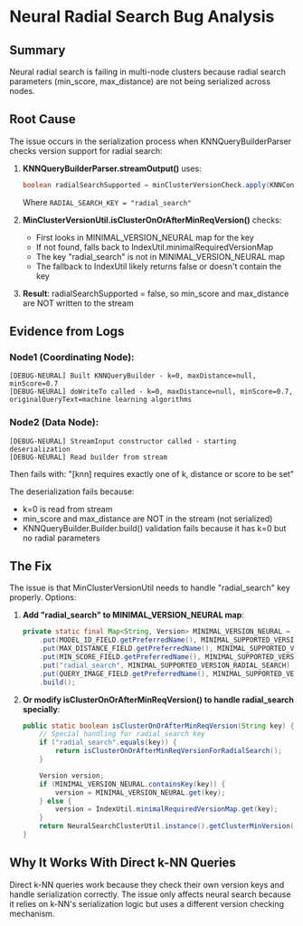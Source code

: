 # Neural Radial Search Bug Analysis

## Summary

Neural radial search is failing in multi-node clusters because radial search parameters (min_score, max_distance) are not being serialized across nodes.

## Root Cause

The issue occurs in the serialization process when KNNQueryBuilderParser checks version support for radial search:

1. **KNNQueryBuilderParser.streamOutput()** uses:
   ```java
   boolean radialSearchSupported = minClusterVersionCheck.apply(KNNConstants.RADIAL_SEARCH_KEY);
   ```
   Where `RADIAL_SEARCH_KEY = "radial_search"`

2. **MinClusterVersionUtil.isClusterOnOrAfterMinReqVersion()** checks:
   - First looks in MINIMAL_VERSION_NEURAL map for the key
   - If not found, falls back to IndexUtil.minimalRequiredVersionMap
   - The key "radial_search" is not in MINIMAL_VERSION_NEURAL map
   - The fallback to IndexUtil likely returns false or doesn't contain the key

3. **Result**: radialSearchSupported = false, so min_score and max_distance are NOT written to the stream

## Evidence from Logs

### Node1 (Coordinating Node):
```
[DEBUG-NEURAL] Built KNNQueryBuilder - k=0, maxDistance=null, minScore=0.7
[DEBUG-NEURAL] doWriteTo called - k=0, maxDistance=null, minScore=0.7, originalQueryText=machine learning algorithms
```

### Node2 (Data Node):
```
[DEBUG-NEURAL] StreamInput constructor called - starting deserialization
[DEBUG-NEURAL] Read builder from stream
```
Then fails with: "[knn] requires exactly one of k, distance or score to be set"

The deserialization fails because:
- k=0 is read from stream
- min_score and max_distance are NOT in the stream (not serialized)
- KNNQueryBuilder.Builder.build() validation fails because it has k=0 but no radial parameters

## The Fix

The issue is that MinClusterVersionUtil needs to handle "radial_search" key properly. Options:

1. **Add "radial_search" to MINIMAL_VERSION_NEURAL map**:
   ```java
   private static final Map<String, Version> MINIMAL_VERSION_NEURAL = ImmutableMap.<String, Version>builder()
       .put(MODEL_ID_FIELD.getPreferredName(), MINIMAL_SUPPORTED_VERSION_DEFAULT_DENSE_MODEL_ID)
       .put(MAX_DISTANCE_FIELD.getPreferredName(), MINIMAL_SUPPORTED_VERSION_RADIAL_SEARCH)
       .put(MIN_SCORE_FIELD.getPreferredName(), MINIMAL_SUPPORTED_VERSION_RADIAL_SEARCH)
       .put("radial_search", MINIMAL_SUPPORTED_VERSION_RADIAL_SEARCH)  // Add this
       .put(QUERY_IMAGE_FIELD.getPreferredName(), MINIMAL_SUPPORTED_VERSION_QUERY_IMAGE_FIX)
       .build();
   ```

2. **Or modify isClusterOnOrAfterMinReqVersion() to handle radial_search specially**:
   ```java
   public static boolean isClusterOnOrAfterMinReqVersion(String key) {
       // Special handling for radial_search key
       if ("radial_search".equals(key)) {
           return isClusterOnOrAfterMinReqVersionForRadialSearch();
       }

       Version version;
       if (MINIMAL_VERSION_NEURAL.containsKey(key)) {
           version = MINIMAL_VERSION_NEURAL.get(key);
       } else {
           version = IndexUtil.minimalRequiredVersionMap.get(key);
       }
       return NeuralSearchClusterUtil.instance().getClusterMinVersion().onOrAfter(version);
   }
   ```

## Why It Works With Direct k-NN Queries

Direct k-NN queries work because they check their own version keys and handle serialization correctly. The issue only affects neural search because it relies on k-NN's serialization logic but uses a different version checking mechanism.
